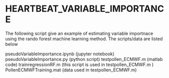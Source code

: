 # HEARTBEAT_VARIABLE_IMPORTANCE

The following script give an example of estimating variable importnace using the rando forest machine learning method. 
The scripts/data are listed below 

pseudoVariableImportance.ipynb   (jupyter notebook)
pseudoVariableImportance.py (python script)
testpollen_ECMWF.m (matlab code)
trainregressionRF.m (this script is used in testpollen_ECMWF.m )
PollenECMWFTraining.mat (data used in testpollen_ECMWF.m)
